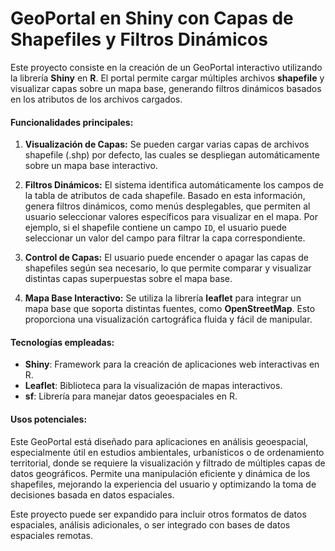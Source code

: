 # GeoPortal en Shiny con Capas de Shapefiles y Filtros Dinámicos


Este proyecto consiste en la creación de un GeoPortal interactivo utilizando la librería **Shiny** en **R**. El portal permite cargar múltiples archivos **shapefile** y visualizar capas sobre un mapa base, generando filtros dinámicos basados en los atributos de los archivos cargados.

#### Funcionalidades principales:
1. **Visualización de Capas:** Se pueden cargar varias capas de archivos shapefile (.shp) por defecto, las cuales se despliegan automáticamente sobre un mapa base interactivo.
   
2. **Filtros Dinámicos:** El sistema identifica automáticamente los campos de la tabla de atributos de cada shapefile. Basado en esta información, genera filtros dinámicos, como menús desplegables, que permiten al usuario seleccionar valores específicos para visualizar en el mapa. Por ejemplo, si el shapefile contiene un campo `ID`, el usuario puede seleccionar un valor del campo para filtrar la capa correspondiente.

3. **Control de Capas:** El usuario puede encender o apagar las capas de shapefiles según sea necesario, lo que permite comparar y visualizar distintas capas superpuestas sobre el mapa base.

4. **Mapa Base Interactivo:** Se utiliza la librería **leaflet** para integrar un mapa base que soporta distintas fuentes, como **OpenStreetMap**. Esto proporciona una visualización cartográfica fluida y fácil de manipular.

#### Tecnologías empleadas:
- **Shiny**: Framework para la creación de aplicaciones web interactivas en R.
- **Leaflet**: Biblioteca para la visualización de mapas interactivos.
- **sf**: Librería para manejar datos geoespaciales en R.
  
#### Usos potenciales:
Este GeoPortal está diseñado para aplicaciones en análisis geoespacial, especialmente útil en estudios ambientales, urbanísticos o de ordenamiento territorial, donde se requiere la visualización y filtrado de múltiples capas de datos geográficos. Permite una manipulación eficiente y dinámica de los shapefiles, mejorando la experiencia del usuario y optimizando la toma de decisiones basada en datos espaciales.

Este proyecto puede ser expandido para incluir otros formatos de datos espaciales, análisis adicionales, o ser integrado con bases de datos espaciales remotas. 

